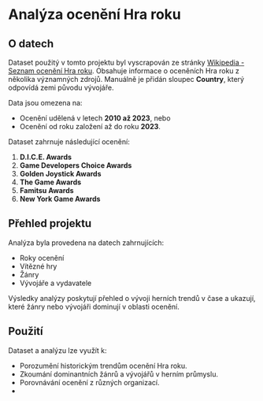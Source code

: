 # Analýza ocenění Hra roku

## O datech
Dataset použitý v tomto projektu byl vyscrapován ze stránky [Wikipedia - Seznam ocenění Hra roku](https://en.wikipedia.org/wiki/List_of_Game_of_the_Year_awards). Obsahuje informace o oceněních Hra roku z několika významných zdrojů. Manuálně je přidán sloupec **Country**, který odpovídá zemi původu vývojáře.

Data jsou omezena na:
- Ocenění udělená v letech **2010 až 2023**, nebo
- Ocenění od roku založení až do roku **2023**.

Dataset zahrnuje následující ocenění:
1. **D.I.C.E. Awards**  
2. **Game Developers Choice Awards**  
3. **Golden Joystick Awards**  
4. **The Game Awards**  
5. **Famitsu Awards**  
6. **New York Game Awards**

## Přehled projektu
Analýza byla provedena na datech zahrnujících:
- Roky ocenění
- Vítězné hry
- Žánry
- Vývojáře a vydavatele

Výsledky analýzy poskytují přehled o vývoji herních trendů v čase a ukazují, které žánry nebo vývojáři dominují v oblasti ocenění.

## Použití
Dataset a analýzu lze využít k:
- Porozumění historickým trendům ocenění Hra roku.
- Zkoumání dominantních žánrů a vývojářů v herním průmyslu.
- Porovnávání ocenění z různých organizací.
- 
